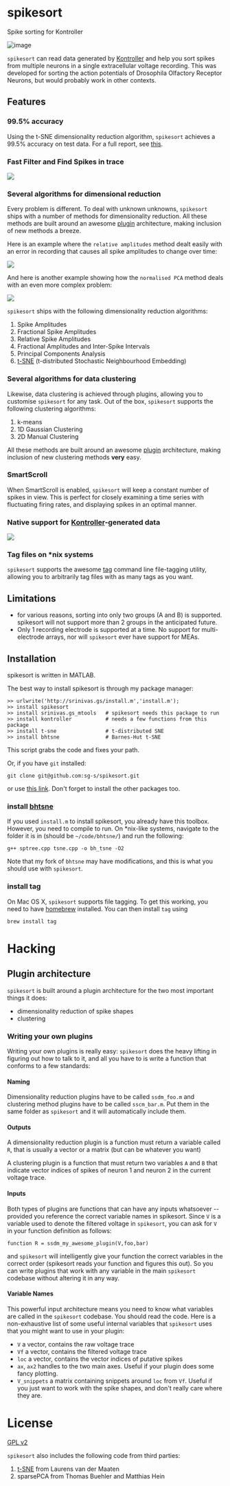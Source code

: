 # spikesort

Spike sorting for Kontroller

![image](images/hero.png)

`spikesort` can read data generated by [Kontroller](https://github.com/sg-s/kontroller) and help you sort spikes from multiple neurons in a single extracellular voltage recording. This was developed for sorting the action potentials of Drosophila Olfactory Receptor Neurons, but would probably work in other contexts. 

## Features

### 99.5% accuracy

Using the t-SNE dimensionality reduction algorithm, `spikesort` achieves a 99.5% accuracy on test data. For a full report, see [this](https://github.com/sg-s/spikesort/blob/master/tests/html/makeTestReport.pdf). 

### Fast Filter and Find Spikes in trace

![](images/spikes.gif)

### Several algorithms for dimensional reduction

Every problem is different. To deal with unknown unknowns, `spikesort` ships with a number of methods for dimensionality reduction. All these methods are built around an awesome [plugin](#plugin-architecture) architecture, making inclusion of new methods a breeze.  

Here is an example where the `relative amplitudes` method dealt easily with an error in recording that causes all spike amplitudes to change over time:

![](images/relative-amplitudes.png)

And here is another example showing how the `normalised PCA` method deals with an even more complex problem:

![](images/2d-norm-pca.png)

`spikesort` ships with the following dimensionality reduction algorithms:

1. Spike Amplitudes
2. Fractional Spike Amplitudes 
3. Relative Spike Amplitudes 
4. Fractional Amplitudes and Inter-Spike Intervals 
5. Principal Components Analysis 
6. [t-SNE](https://lvdmaaten.github.io/tsne/) (t-distributed Stochastic Neighbourhood Embedding)

### Several algorithms for data clustering

Likewise, data clustering is achieved through plugins, allowing you to customise `spikesort` for any task. Out of the box, `spikesort` supports the following clustering algorithms: 

1. k-means
2. 1D Gaussian Clustering
3. 2D Manual Clustering 

All these methods are built around an awesome [plugin](#plugin-architecture) architecture, making inclusion of new clustering methods **very** easy. 

### SmartScroll

When SmartScroll is enabled, `spikesort` will keep a constant number of spikes in view. This is perfect for closely examining a time series with fluctuating firing rates, and displaying spikes in an optimal manner. 

### Native support for [Kontroller](https://github.com/sg-s/kontroller)-generated data

![](images/kontroller.png)

### Tag files on *nix systems

`spikesort` supports the awesome [tag](https://github.com/jdberry/tag) command line file-tagging utility, allowing you to arbitrarily tag files with as many tags as you want.

## Limitations 

* for various reasons, sorting into only two groups (A and B) is supported. spikesort will not support more than 2 groups in the anticipated future. 
* Only 1 recording electrode is supported at a time. No support for multi-electrode arrays, nor will `spikesort` ever have support for MEAs. 

## Installation

spikesort is written in MATLAB.

The best way to install spikesort is through my package manager: 

```
>> urlwrite('http://srinivas.gs/install.m','install.m'); 
>> install spikesort
>> install srinivas.gs_mtools   # spikesort needs this package to run
>> install kontroller           # needs a few functions from this package
>> install t-sne                # t-distributed SNE
>> install bhtsne               # Barnes-Hut t-SNE
```

This script grabs the code and fixes your path. 

Or, if you have `git` installed:

````
git clone git@github.com:sg-s/spikesort.git
````

or use [this link](https://github.com/sg-s/spikesort/archive/master.zip). Don't forget to install the other packages too. 

### install [bhtsne](https://github.com/lvdmaaten/bhtsne)

If you used `install.m` to install spikesort, you already have this toolbox. However, you need to compile to run. On *nix-like systems, navigate to the folder it is in (should be `~/code/bhtsne/`) and run the following:

```
g++ sptree.cpp tsne.cpp -o bh_tsne -O2
```

Note that my fork of `bhtsne` may have modifications, and this is what you should use with `spikesort`. 

### install tag

On Mac OS X, `spikesort` supports file tagging. To get this working, you need to have [homebrew](http://brew.sh) installed. You can then install `tag` using

````
brew install tag
````

# Hacking

## Plugin architecture

`spikesort` is built around a plugin architecture for the two most important things it does: 

* dimensionality reduction of spike shapes
* clustering 

### Writing your own plugins

Writing your own plugins is really easy: `spikesort` does the heavy lifting in figuring out how to talk to it, and all you have to is write a function that conforms to a few standards:

#### Naming
Dimensionality reduction plugins have to be called `ssdm_foo.m` and clustering method plugins have to be called `sscm_bar.m`. Put them in the same folder as 	`spikesort` and it will automatically include them. 

#### Outputs
A dimensionality reduction plugin is a function must return a variable called `R`, that is usually a vector or a matrix (but can be whatever you want)

A clustering plugin is a function that must return two variables `A` and `B` that indicate vector indices of spikes of neuron 1 and neuron 2 in the current voltage trace. 

#### Inputs
Both types of plugins are functions that can have any inputs whatsoever -- provided you reference the correct variable names in spikesort. Since `V` is a variable used to denote the filtered voltage in `spikesort`, you can ask for `V` in your function definition as follows:

```
function R = ssdm_my_awesome_plugin(V,foo,bar)
```

and `spikesort` will intelligently give your function the correct variables in the correct order (spikesort reads your function and figures this out). So you can write plugins that work with any variable in the main `spikesort` codebase without altering it in any way.

#### Variable Names

This powerful input architecture means you need to know what variables are called in the `spikesort` codebase. You should read the code. Here is a non-exhaustive list of some useful internal variables that `spikesort` uses that you might want to use in your plugin:

* `V` a vector, contains the raw voltage trace
* `Vf` a vector, contains the filtered voltage trace
* `loc` a vector, contains the vector indices of putative spikes
* `ax`, `ax2` handles to the two main axes. Useful if your plugin does some fancy plotting.  
* `V_snippets` a matrix containing snippets around `loc` from `Vf`. Useful if you just want to work with the spike shapes, and don't really care where they are. 


# License 

[GPL v2](http://choosealicense.com/licenses/gpl-2.0/#)

`spikesort` also includes the following code from third parties:

1. [t-SNE](https://lvdmaaten.github.io/tsne/) from Laurens van der Maaten
2. sparsePCA from Thomas Buehler and Matthias Hein

